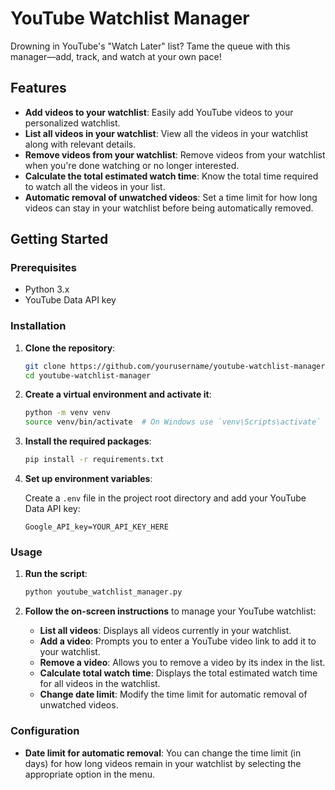 # YouTube Watchlist Manager

Drowning in YouTube's "Watch Later" list? Tame the queue with this manager—add, track, and watch at your own pace!

## Features

- **Add videos to your watchlist**: Easily add YouTube videos to your personalized watchlist.
- **List all videos in your watchlist**: View all the videos in your watchlist along with relevant details.
- **Remove videos from your watchlist**: Remove videos from your watchlist when you're done watching or no longer interested.
- **Calculate the total estimated watch time**: Know the total time required to watch all the videos in your list.
- **Automatic removal of unwatched videos**: Set a time limit for how long videos can stay in your watchlist before being automatically removed.

## Getting Started

### Prerequisites

- Python 3.x
- YouTube Data API key

### Installation

1. **Clone the repository**:

    ```bash
    git clone https://github.com/yourusername/youtube-watchlist-manager.git
    cd youtube-watchlist-manager
    ```

2. **Create a virtual environment and activate it**:

    ```bash
    python -m venv venv
    source venv/bin/activate  # On Windows use `venv\Scripts\activate`
    ```

3. **Install the required packages**:

    ```bash
    pip install -r requirements.txt
    ```

4. **Set up environment variables**:

    Create a `.env` file in the project root directory and add your YouTube Data API key:

    ```plaintext
    Google_API_key=YOUR_API_KEY_HERE
    ```

### Usage

1. **Run the script**:

    ```bash
    python youtube_watchlist_manager.py
    ```

2. **Follow the on-screen instructions** to manage your YouTube watchlist:

    - **List all videos**: Displays all videos currently in your watchlist.
    - **Add a video**: Prompts you to enter a YouTube video link to add it to your watchlist.
    - **Remove a video**: Allows you to remove a video by its index in the list.
    - **Calculate total watch time**: Displays the total estimated watch time for all videos in the watchlist.
    - **Change date limit**: Modify the time limit for automatic removal of unwatched videos.

### Configuration

- **Date limit for automatic removal**: You can change the time limit (in days) for how long videos remain in your watchlist by selecting the appropriate option in the menu.


